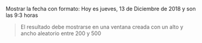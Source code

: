 Mostrar la fecha con formato: Hoy es jueves, 13 de Diciembre de 2018 y son las 9:3 horas
>El resultado debe mostrarse en una ventana creada con un alto y ancho aleatorio entre 200 y 500
